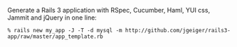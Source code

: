 Generate a Rails 3 application with RSpec, Cucumber, Haml, YUI css, Jammit and jQuery in one line:

    % rails new my_app -J -T -d mysql -m http://github.com/jgeiger/rails3-app/raw/master/app_template.rb
